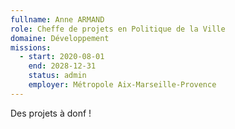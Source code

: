 ```yaml
---
fullname: Anne ARMAND
role: Cheffe de projets en Politique de la Ville
domaine: Développement
missions:
  - start: 2020-08-01
    end: 2028-12-31
    status: admin
    employer: Métropole Aix-Marseille-Provence
---
```


Des projets à donf !
